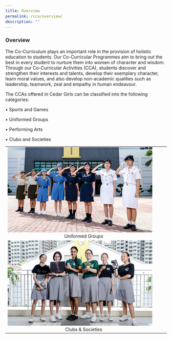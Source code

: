 ```yaml
---
title: Overview
permalink: /cca/overview/
description: ""
---
```

### Overview

The Co-Curriculum plays an important role in the provision of holistic education to students. Our Co-Curricular Programmes aim to bring out the best in every student to nurture them into women of character and wisdom. Through our Co-Curricular Activities (CCA), students discover and strengthen their interests and talents, develop their exemplary character, learn moral values, and also develop non-academic qualities such as leadership, teamwork, zeal and empathy in human endeavour.

  

The CCAs offered in Cedar Girls can be classified into the following categories:

• Sports and Games

• Uniformed Groups

• Performing Arts

• Clubs and Societies

|  |  |
|---|---|
| <a href="/our-curriculum/cca/uniformed-groups/"><img style="width:95%"  src="/images/cca98.png"></a><center>Uniformed Groups</center> |
| <a href="/our-curriculum/cca/clubs-and-societies/"><img style="width:95%"  src="/images/cca96.png"></a><center>Clubs & Societies</center> |